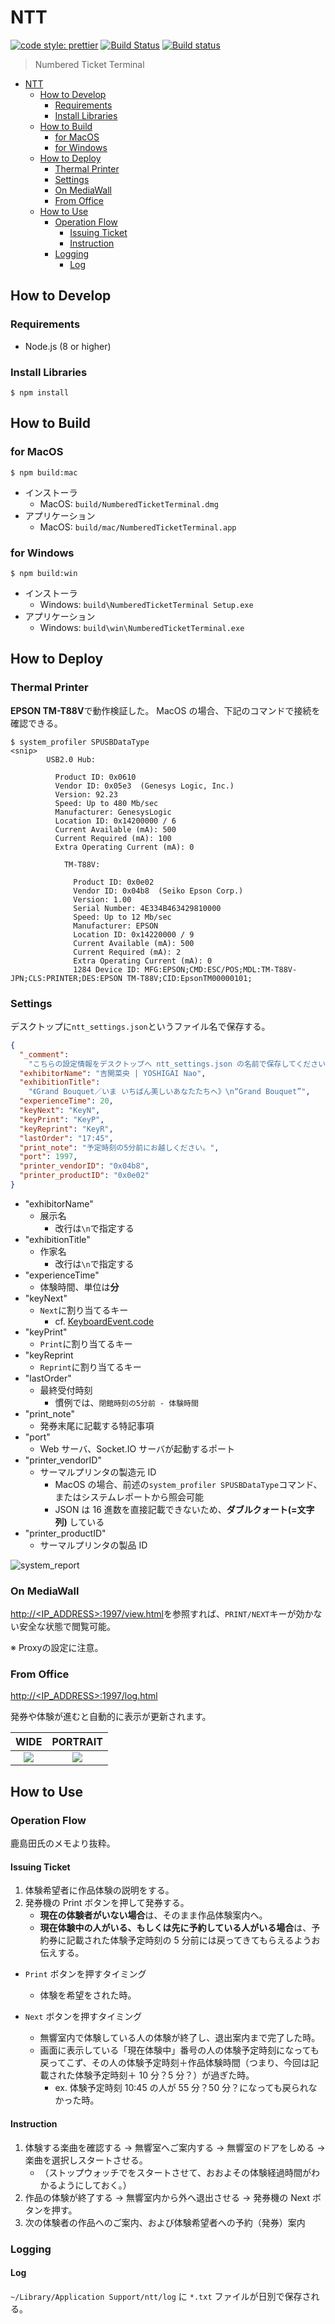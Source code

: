 # NTT

[![code style: prettier](https://img.shields.io/badge/code_style-prettier-ff69b4.svg?style=flat-square)](https://github.com/prettier/prettier)
[![Build Status](https://travis-ci.org/sforzando/ntt.svg?branch=master)](https://travis-ci.org/sforzando/ntt)
[![Build status](https://ci.appveyor.com/api/projects/status/v582o7xo4179sp1u?svg=true)](https://ci.appveyor.com/project/shin-sforzando/ntt)

> Numbered Ticket Terminal

- [NTT](#ntt)
  - [How to Develop](#how-to-develop)
    - [Requirements](#requirements)
    - [Install Libraries](#install-libraries)
  - [How to Build](#how-to-build)
    - [for MacOS](#for-macos)
    - [for Windows](#for-windows)
  - [How to Deploy](#how-to-deploy)
    - [Thermal Printer](#thermal-printer)
    - [Settings](#settings)
    - [On MediaWall](#on-mediawall)
    - [From Office](#from-office)
  - [How to Use](#how-to-use)
    - [Operation Flow](#operation-flow)
      - [Issuing Ticket](#issuing-ticket)
      - [Instruction](#instruction)
    - [Logging](#logging)
      - [Log](#log)

## How to Develop

### Requirements

* Node.js (8 or higher)

### Install Libraries

```
$ npm install
```

## How to Build

### for MacOS

```shell
$ npm build:mac
```

* インストーラ
  * MacOS: `build/NumberedTicketTerminal.dmg`
* アプリケーション
  * MacOS: `build/mac/NumberedTicketTerminal.app`

### for Windows

```shell
$ npm build:win
```

* インストーラ
  * Windows: `build\NumberedTicketTerminal Setup.exe`
* アプリケーション
  * Windows: `build\win\NumberedTicketTerminal.exe`

## How to Deploy

### Thermal Printer

**EPSON TM-T88V**で動作検証した。
MacOS の場合、下記のコマンドで接続を確認できる。

```shell
$ system_profiler SPUSBDataType
<snip>
        USB2.0 Hub:

          Product ID: 0x0610
          Vendor ID: 0x05e3  (Genesys Logic, Inc.)
          Version: 92.23
          Speed: Up to 480 Mb/sec
          Manufacturer: GenesysLogic
          Location ID: 0x14200000 / 6
          Current Available (mA): 500
          Current Required (mA): 100
          Extra Operating Current (mA): 0

            TM-T88V:

              Product ID: 0x0e02
              Vendor ID: 0x04b8  (Seiko Epson Corp.)
              Version: 1.00
              Serial Number: 4E334B463429810000
              Speed: Up to 12 Mb/sec
              Manufacturer: EPSON
              Location ID: 0x14220000 / 9
              Current Available (mA): 500
              Current Required (mA): 2
              Extra Operating Current (mA): 0
              1284 Device ID: MFG:EPSON;CMD:ESC/POS;MDL:TM-T88V-JPN;CLS:PRINTER;DES:EPSON TM-T88V;CID:EpsonTM00000101;
```

### Settings

デスクトップに`ntt_settings.json`というファイル名で保存する。

```json
{
  "_comment":
    "こちらの設定情報をデスクトップへ ntt_settings.json の名前で保存してください。",
  "exhibitorName": "吉開菜央 | YOSHIGAI Nao",
  "exhibitionTitle":
    "《Grand Bouquet／いま いちばん美しいあなたたちへ》\n“Grand Bouquet”",
  "experienceTime": 20,
  "keyNext": "KeyN",
  "keyPrint": "KeyP",
  "keyReprint": "KeyR",
  "lastOrder": "17:45",
  "print_note": "予定時刻の5分前にお越しください。",
  "port": 1997,
  "printer_vendorID": "0x04b8",
  "printer_productID": "0x0e02"
}
```

* "exhibitorName"
  * 展示名
    * 改行は`\n`で指定する
* "exhibitionTitle"
  * 作家名
    * 改行は`\n`で指定する
* "experienceTime"
  * 体験時間、単位は**分**
* "keyNext"
  * `Next`に割り当てるキー
    * cf. [KeyboardEvent.code](https://developer.mozilla.org/en-US/docs/Web/API/KeyboardEvent/code)
* "keyPrint"
  * `Print`に割り当てるキー
* "keyReprint
  * `Reprint`に割り当てるキー
* "lastOrder"
  * 最終受付時刻
    * 慣例では、`閉館時刻の5分前 - 体験時間`
* "print_note"
  * 発券末尾に記載する特記事項
* "port"
  * Web サーバ、Socket.IO サーバが起動するポート
* "printer_vendorID"
  * サーマルプリンタの製造元 ID
    * MacOS の場合、前述の`system_profiler SPUSBDataType`コマンド、またはシステムレポートから照会可能
    * JSON は 16 進数を直接記載できないため、**ダブルクォート(=文字列)** している
* "printer_productID"
  * サーマルプリンタの製品 ID

![system_report](https://user-images.githubusercontent.com/32637762/40765182-a023307c-64e6-11e8-8842-89ad9a920753.png)

### On MediaWall

[http://<IP_ADDRESS>:1997/view.html](http://<IP_ADDRESS>:1997/view.html)を参照すれば、`PRINT/NEXT`キーが効かない安全な状態で閲覧可能。

※ Proxyの設定に注意。

### From Office

[http://<IP_ADDRESS>:1997/log.html](http://<IP_ADDRESS>:1997/log.html)

発券や体験が進むと自動的に表示が更新されます。

|WIDE|PORTRAIT|
|:--:|:-:|
|![](https://user-images.githubusercontent.com/40506652/43690375-b7da97aa-9943-11e8-9317-627e6be196d0.png)|![](https://user-images.githubusercontent.com/40506652/43690378-be6e3bda-9943-11e8-96b5-08b4d946405a.png)|

## How to Use

### Operation Flow

鹿島田氏のメモより抜粋。

#### Issuing Ticket

1.  体験希望者に作品体験の説明をする。
1.  発券機の Print ボタンを押して発券する。
    * **現在の体験者がいない場合**は、そのまま作品体験案内へ。
    * **現在体験中の人がいる、もしくは先に予約している人がいる場合**は、予約券に記載された体験予定時刻の 5 分前には戻ってきてもらえるようお伝えする。

* `Print` ボタンを押すタイミング

  * 体験を希望をされた時。

* `Next` ボタンを押すタイミング
  * 無響室内で体験している人の体験が終了し、退出案内まで完了した時。
  * 画面に表示している「現在体験中」番号の人の体験予定時刻になっても戻ってこず、その人の体験予定時刻＋作品体験時間（つまり、今回は記載された体験予定時刻＋ 10 分？5 分？）が過ぎた時。
    * ex. 体験予定時刻 10:45 の人が 55 分？50 分？になっても戻られなかった時。

#### Instruction

1.  体験する楽曲を確認する → 無響室へご案内する → 無響室のドアをしめる → 楽曲を選択しスタートさせる。
    * （ストップウォッチでをスタートさせて、おおよその体験経過時間がわかるようにしておく。）
1.  作品の体験が終了する → 無響室内から外へ退出させる → 発券機の Next ボタンを押す。
1.  次の体験者の作品へのご案内、および体験希望者への予約（発券）案内

### Logging

#### Log

`~/Library/Application Support/ntt/log` に `*.txt` ファイルが日別で保存される。
